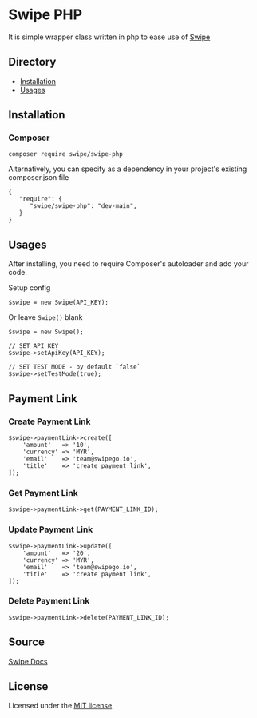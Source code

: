 # Swipe PHP

It is simple wrapper class written in php to ease use of [Swipe](https://swipego.io) 

## Directory
* [Installation](#installation)
* [Usages](#usages)

## Installation

### Composer
```
composer require swipe/swipe-php
```
Alternatively, you can specify as a dependency in your project's existing composer.json file
```
{
   "require": {
      "swipe/swipe-php": "dev-main",
   }
}
```


## Usages
After installing, you need to require Composer's autoloader and add your code.

Setup config
```$xslt
$swipe = new Swipe(API_KEY);
```

Or leave `Swipe()` blank
```
$swipe = new Swipe();

// SET API KEY
$swipe->setApiKey(API_KEY);

// SET TEST MODE - by default `false`
$swipe->setTestMode(true);

```

## Payment Link

### Create Payment Link
```$xslt
$swipe->paymentLink->create([
    'amount'   => '10',
    'currency' => 'MYR',
    'email'    => 'team@swipego.io',
    'title'    => 'create payment link',
]);
```

### Get Payment Link
```$xslt
$swipe->paymentLink->get(PAYMENT_LINK_ID);
```

### Update Payment Link
```$xslt
$swipe->paymentLink->update([
    'amount'   => '20',
    'currency' => 'MYR',
    'email'    => 'team@swipego.io',
    'title'    => 'create payment link',
]);
```

### Delete Payment Link
```$xslt
$swipe->paymentLink->delete(PAYMENT_LINK_ID);
```

## Source
[Swipe Docs](https://dev-api.swipego.io/docs/)


## License
Licensed under the [MIT license](http://opensource.org/licenses/MIT)